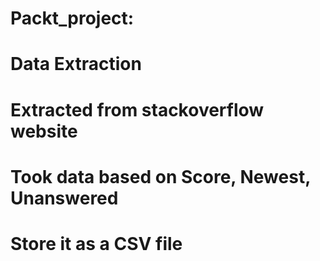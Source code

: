 # Packt_project:

# Data Extraction

# Extracted from stackoverflow website

# Took data based on Score, Newest, Unanswered

# Store it as a CSV file